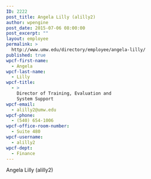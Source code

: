 ```yaml
---
ID: 2222
post_title: Angela Lilly (alilly2)
author: wpengine
post_date: 2015-07-06 08:00:00
post_excerpt: ""
layout: employee
permalink: >
  http://www.umw.edu/directory/employee/angela-lilly/
published: true
wpcf-first-name:
  - Angela
wpcf-last-name:
  - Lilly
wpcf-title:
  - >
    Director of Training, Evaluation and
    System Support
wpcf-email:
  - alilly2@umw.edu
wpcf-phone:
  - (540) 654-1006
wpcf-office-room-number:
  - Suite 480
wpcf-username:
  - alilly2
wpcf-dept:
  - Finance
---
```

Angela Lilly (alilly2)